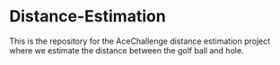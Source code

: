 # Distance-Estimation

This is the repository for the AceChallenge distance estimation project where we estimate the distance between the golf ball and hole.